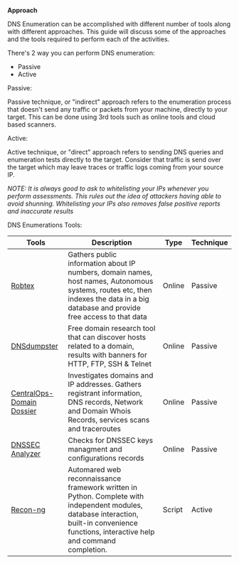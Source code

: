 **Approach**

DNS Enumeration can be accomplished with different number of tools along with different approaches. This guide will discuss some of the approaches and the tools required to perform each of the activities.

There's 2 way you can perform DNS enumeration: 
- Passive
- Active

Passive:

Passive technique, or "indirect" approach refers to the enumeration process that doesn't send any traffic or packets from your machine, directly to your target. This can be done using 3rd tools such as online tools and cloud based scanners.

Active:

Active technique, or "direct" approach refers to sending DNS queries and enumeration tests directly to the target. Consider that traffic is send over the target which may leave traces or traffic logs coming from your source IP.


*NOTE: It is always good to ask to whitelisting your IPs whenever you perform assessments. This rules out the idea of attackers having able to avoid shunning. Whitelisting your IPs also removes false positive reports and inaccurate results*



DNS Enumerations Tools:

| Tools | Description | Type | Technique |
|-------|-------------|------|-----------|
|[Robtex](https://www.robtex.com/)|Gathers public information about IP numbers, domain names, host names, Autonomous systems, routes etc, then indexes the data in a big database and provide free access to that data | Online | Passive |
|[DNSdumpster](https://dnsdumpster.com/)|Free domain research tool that can discover hosts related to a domain, results with banners for HTTP, FTP, SSH & Telnet |Online | Passive |
|[CentralOps-Domain Dossier](https://centralops.net/co/)|Investigates domains and IP addresses. Gathers registrant information, DNS records, Network and Domain Whois Records, services scans and traceroutes | Online | Passive |  
|[DNSSEC Analyzer](http://dnssec-debugger.verisignlabs.com/)| Checks for DNSSEC keys managment and configurations records | Online | Passive |
|[Recon-ng](https://bitbucket.org/LaNMaSteR53/recon-ng)| Automared web reconnaissance framework written in Python. Complete with independent modules, database interaction, built-in convenience functions, interactive help and command completion. | Script | Active |  
